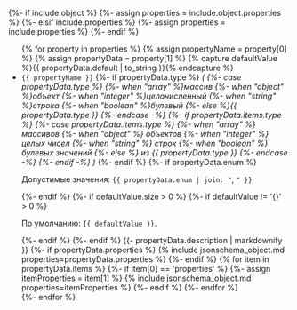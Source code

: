 {%- if include.object %}
{%- assign properties = include.object.properties %}
{%- elsif include.properties %}
{%- assign properties = include.properties %}
{%- endif %}
<ul>
{% for property in properties %}
  {% assign propertyName = property[0] %}
  {% assign propertyData = property[1] %}
  {% capture defaultValue %}{{ propertyData.default | to_string  }}{% endcapture %}
  <li><code class="highlighter-rouge">{{ propertyName }}</code>
  {%- if propertyData.type %} <i>(
	{%- case propertyData.type %}
	{%- when "array" %}массив
	{%- when "object" %}объект
	{%- when "integer" %}целочисленный
	{%- when "string" %}строка
	{%- when "boolean" %}булевый
	{%- else %}{{ propertyData.type }}
	{%- endcase -%}
	{%- if propertyData.items.type %}
	  {%- case propertyData.items.type %}
	  {%- when "array" %} массивов
	  {%- when "object" %} объектов
  	  {%- when "integer" %} целых чисел
	  {%- when "string" %} строк
	  {%- when "boolean" %} булевых значений
	  {%- else %} из {{ propertyData.type }}
	  {%- endcase -%}
	{%- endif -%}
	)</i>
  {%- endif %}
  {%- if propertyData.enum %}
	<p>Допустимые значения: <code class="highlighter-rouge">{{ propertyData.enum | join: "</code>, <code class='highlighter-rouge'>" }}</code></p>
  {%- endif %}
  {%- if defaultValue.size > 0 %}
	{%- if defaultValue != '{}' > 0 %}
	  <p>По умолчанию: <code class="highlighter-rouge">{{ defaultValue }}</code>.</p>
	{%- endif %}
  {%- endif %}
  {{- propertyData.description | markdownify }}
  {%- if propertyData.properties %}
	{% include jsonschema_object.md properties=propertyData.properties %}
  {%- endif %}
  {% for item in propertyData.items %}
	{%- if item[0] == 'properties' %}
	  {%- assign itemProperties = item[1] %}
	  {% include jsonschema_object.md properties=itemProperties %}
	{%- endif %}
  {%- endfor %}
  </li>
{%- endfor %}
</ul>
